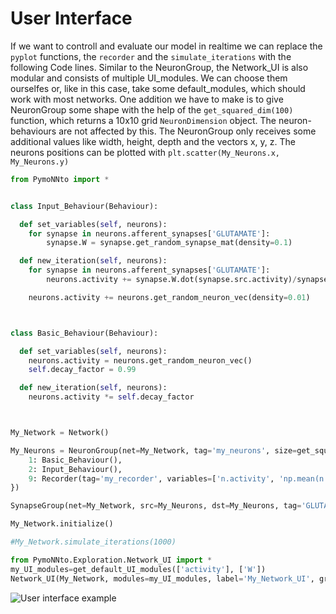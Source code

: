 # User Interface

If we want to controll and evaluate our model in realtime we can replace the `pyplot` functions, the `recorder` and the `simulate_iterations` with the following Code lines. Similar to the NeuronGroup, the Network_UI is also modular and consists of multiple UI_modules. We can choose them ourselfes or, like in this case, take some default_modules, which should work with most networks. One addition we have to make is to give NeuronGroup some shape with the help of the `get_squared_dim(100)` function, which returns a 10x10 grid `NeuronDimension` object. The neuron-behaviours are not affected by this. The NeuronGroup only receives some additional values like width, height, depth and the vectors x, y, z. The neurons positions can be plotted with `plt.scatter(My_Neurons.x, My_Neurons.y)`



```python
from PymoNNto import *


class Input_Behaviour(Behaviour):

  def set_variables(self, neurons):
    for synapse in neurons.afferent_synapses['GLUTAMATE']:
        synapse.W = synapse.get_random_synapse_mat(density=0.1)

  def new_iteration(self, neurons):
    for synapse in neurons.afferent_synapses['GLUTAMATE']:
        neurons.activity += synapse.W.dot(synapse.src.activity)/synapse.src.size

    neurons.activity += neurons.get_random_neuron_vec(density=0.01)



class Basic_Behaviour(Behaviour):

  def set_variables(self, neurons):
    neurons.activity = neurons.get_random_neuron_vec()
    self.decay_factor = 0.99

  def new_iteration(self, neurons):
    neurons.activity *= self.decay_factor



My_Network = Network()

My_Neurons = NeuronGroup(net=My_Network, tag='my_neurons', size=get_squared_dim(100), behaviour={
    1: Basic_Behaviour(),
    2: Input_Behaviour(),
    9: Recorder(tag='my_recorder', variables=['n.activity', 'np.mean(n.activity)'])
})

SynapseGroup(net=My_Network, src=My_Neurons, dst=My_Neurons, tag='GLUTAMATE')

My_Network.initialize()

#My_Network.simulate_iterations(1000)

from PymoNNto.Exploration.Network_UI import *
my_UI_modules=get_default_UI_modules(['activity'], ['W'])
Network_UI(My_Network, modules=my_UI_modules, label='My_Network_UI', group_display_count=1).show()
```


![User interface example](https://raw.githubusercontent.com/trieschlab/PymoNNto/Images/UI.png)